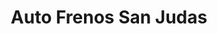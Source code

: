 ---
title: "Auto Frenos San Judas"
url: /metapan/auto-frenos-san-judas/
shop: piezas de automóviles
---